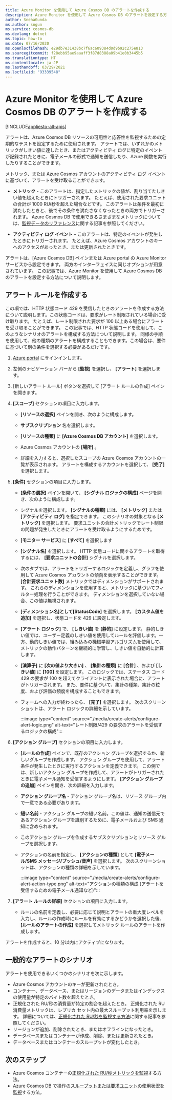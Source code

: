 ```yaml
---
title: Azure Monitor を使用して Azure Cosmos DB のアラートを作成する
description: Azure Monitor を使用して Azure Cosmos DB のアラートを設定する方法について説明します。
author: SnehaGunda
ms.author: sngun
ms.service: cosmos-db
ms.devlang: dotnet
ms.topic: how-to
ms.date: 07/16/2020
ms.openlocfilehash: e29db7e31438bc7f6ac609384d0d9b92c275e813
ms.sourcegitcommit: f28ebb95ae9aaaff3f87d8388a09b41e0b3445b5
ms.translationtype: HT
ms.contentlocale: ja-JP
ms.lasthandoff: 03/29/2021
ms.locfileid: "93339548"
---
```

# <a name="create-alerts-for-azure-cosmos-db-using-azure-monitor"></a>Azure Monitor を使用して Azure Cosmos DB のアラートを作成する
[!INCLUDE[appliesto-all-apis](includes/appliesto-all-apis.md)]

アラートは、Azure Cosmos DB リソースの可用性と応答性を監視するための定期的なテストを設定するために使用されます。 アラートでは、いずれかのメトリックがしきい値に達したとき、またはアクティビティ ログに特定のイベントが記録されたときに、電子メールの形式で通知を送信したり、Azure 関数を実行したりすることができます。

メトリック、または Azure Cosmos アカウントのアクティビティ ログ イベントに基づいて、アラートを受け取ることができます。

* **メトリック** - このアラートは、指定したメトリックの値が、割り当てたしきい値を超えたときにトリガーされます。 たとえば、使用された要求ユニットの合計が 1000 RU/秒を超えた場合などです。 このアラートは条件を最初に満たしたときと、後でその条件を満たさなくなったときの両方でトリガーされます。 Azure Cosmos DB で使用できるさまざまなメトリックについては、[監視データのリファレンス](monitor-cosmos-db-reference.md#metrics)に関する記事を参照してください。

* **アクティビティ ログ イベント** – このアラートは、特定のイベントが発生したときにトリガーされます。 たとえば、Azure Cosmos アカウントのキーへのアクセスがあったとき、または更新されたときです。

アラートは、[Azure Cosmos DB] ペインまたは Azure portal の Azure Monitor サービスから設定できます。 両方のインターフェイスに同じオプションが用意されています。 この記事では、Azure Monitor を使用して Azure Cosmos DB のアラートを設定する方法について説明します。

## <a name="create-an-alert-rule"></a>アラート ルールを作成する

この項では、HTTP 状態コード 429 を受信したときのアラートを作成する方法について説明します。この状態コードは、要求がレート制限されている場合に受け取ります。 たとえば、レート制限された要求が 100 以上ある場合にアラートを受け取ることができます。 この記事では、HTTP 状態コードを使用して、このようなシナリオのアラートを構成する方法について説明します。 同様の手順を使用して、他の種類のアラートを構成することもできます。この場合は、要件に基づいて別の条件を選択する必要があるだけです。

1. [Azure portal](https://portal.azure.com/) にサインインします。

1. 左側のナビゲーション バーから **[監視]** を選択し、 **[アラート]** を選択します。

1. [新しいアラート ルール] ボタンを選択して [アラート ルールの作成] ペインを開きます。  

1. **[スコープ]** セクションの項目に入力します。

   * **[リソースの選択]** ペインを開き、次のように構成します。

   * **サブスクリプション** 名を選択します。

   * **[リソースの種類]** に **[Azure Cosmos DB アカウント]** を選択します。

   * Azure Cosmos アカウントの **[場所]** 。

   * 詳細を入力すると、選択したスコープの Azure Cosmos アカウントの一覧が表示されます。 アラートを構成するアカウントを選択して、 **[完了]** を選択します。

1. **[条件]** セクションの項目に入力します。

   * **[条件の選択]** ペインを開いて、 **[シグナル ロジックの構成]** ページを開き、次のように構成します。

   * シグナルを選択します。 **[シグナルの種類]** には、 **[メトリック]** または **[アクティビティ ログ]** を指定できます。 このシナリオの対象となる **[メトリック]** を選択します。 要求ユニットの合計メトリックでレート制限の問題が発生したときにアラートを受け取るようにするためです。

   * **[モニター サービス]** に **[すべて]** を選択します

   * **[シグナル名]** を選択します。 HTTP 状態コードに関するアラートを取得するには、 **[要求ユニットの合計]** シグナルを選択します。

   * 次のタブでは、アラートをトリガーするロジックを定義し、グラフを使用して Azure Cosmos アカウントの傾向を表示することができます。 **[合計要求ユニット数]** メトリックではディメンションがサポートされます。 これらのディメンションを使用すると、メトリックに基づいてフィルター処理を行うことができます。 ディメンションを選択していない場合、この値は無視されます。

   * **[ディメンション名]**として**[StatusCode]** を選択します。 **[カスタム値を追加]** を選択し、状態コードを 429 に設定します。

   * **[アラート ロジック]** で、 **[しきい値]** を **[静的]** に設定します。 静的しきい値では、ユーザー定義のしきい値を使用してルールを評価します。一方、動的しきい値では、組み込みの機械学習アルゴリズムを使用して、メトリックの動作パターンを継続的に学習し、しきい値を自動的に計算します。

   * **[演算子]** に **[次の値より大きい]** 、 **[集計の種類]** に **[合計]** 、および **[しきい値]** に **[100]** を設定します。 このロジックでは、ステータス コード 429 の要求が 100 を超えてクライアントに表示された場合に、アラートがトリガーされます。 また、要件に基づいて、集計の種類、集計の粒度、および評価の頻度を構成することもできます。

   * フォームへの入力が終わったら、 **[完了]** を選択します。 次のスクリーンショットは、アラート ロジックの詳細を示しています。

     :::image type="content" source="./media/create-alerts/configure-alert-logic.png" alt-text="レート制限/429 の要求のアラートを受信するロジックの構成":::

1. **[アクション グループ]** セクションの項目に入力します。

   * **[ルールの作成]** ペインで、既存のアクション グループを選択するか、新しいグループを作成します。 アクション グループを使用して、アラート条件が発生したときに実行するアクションを定義できます。 この例では、新しいアクション グループを作成して、アラートがトリガーされたときに電子メール通知を受信するようにします。 **[アクション グループの追加]** ペインを開き、次の詳細を入力します。

   * **アクション グループ名** - アクション グループ名は、リソース グループ内で一意である必要があります。

   * **短い名前** - アクション グループの短い名前。この値は、通知の送信元であるアクション グループを識別するために、電子メールおよび SMS 通知に含められます。

   * このアクション グループを作成するサブスクリプションとリソース グループを選択します。  

   * アクションの名前を指定し、 **[アクションの種類]** として **[電子メール/SMS メッセージ/プッシュ/音声]** を選択します。 次のスクリーンショットは、アクションの種類の詳細を示しています。

     :::image type="content" source="./media/create-alerts/configure-alert-action-type.png" alt-text="アクションの種類の構成 (アラートを受信するための電子メール通知など)":::

1. **[アラート ルールの詳細]** セクションの項目に入力します。

   * ルールの名前を定義し、必要に応じて説明とアラートの重大度レベルを入力し、ルールの作成時にルールを有効にするかどうかを選択した後、 **[ルールのアラートの作成]** を選択してメトリック ルールのアラートを作成します。

アラートを作成すると、10 分以内にアクティブになります。

## <a name="common-alerting-scenarios"></a>一般的なアラートのシナリオ

アラートを使用できるいくつかのシナリオを次に示します。

* Azure Cosmos アカウントのキーが更新されたとき。
* コンテナー、データベース、またはリージョンのデータまたはインデックスの使用量が特定のバイト数を超えたとき。
* 正規化された RU/秒の消費量が特定の割合を超えたとき。 正規化された RU 消費量メトリックは、レプリカ セット内の最大スループット利用率を示します。 詳細については、[正規化された RU/秒を監視する方法](monitor-normalized-request-units.md)に関する記事を参照してください。  
* リージョンが追加、削除されたとき、またはオフラインになったとき。
* データベースまたはコンテナーが作成、削除、または更新されたとき。
* データベースまたはコンテナーのスループットが変化したとき。

## <a name="next-steps"></a>次のステップ

* Azure Cosmos コンテナーの[正規化された RU/秒メトリックを監視](monitor-normalized-request-units.md)する方法。
* Azure Cosmos DB で操作の[スループットまたは要求ユニットの使用状況を監視](monitor-request-unit-usage.md)する方法。